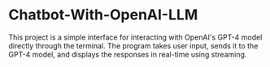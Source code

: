 # Chatbot-With-OpenAI-LLM
 This project is a simple interface for interacting with OpenAI's GPT-4 model directly through the terminal. The program takes user input, sends it to the GPT-4 model, and displays the responses in real-time using streaming.
